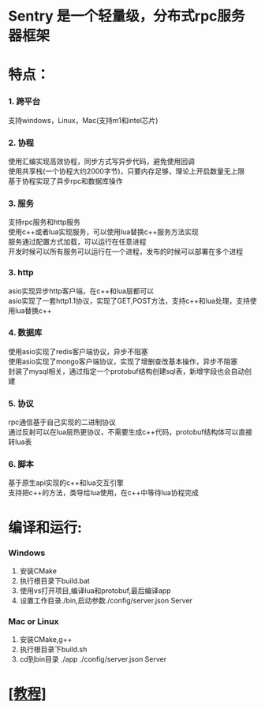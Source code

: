 # Sentry 是一个轻量级，分布式rpc服务器框架
# 特点：
### 1. 跨平台
支持windows，Linux，Mac(支持m1和intel芯片)
### 2. 协程
使用汇编实现高效协程，同步方式写异步代码，避免使用回调  
使用共享栈(一个协程大约2000字节)，只要内存足够，理论上开启数量无上限  
基于协程实现了异步rpc和数据库操作
### 3. 服务
支持rpc服务和http服务  
使用c++或者lua实现服务，可以使用lua替换c++服务方法实现  
服务通过配置方式加载，可以运行在任意进程  
开发时候可以所有服务可以运行在一个进程，发布的时候可以部署在多个进程
### 3. http
asio实现异步http客户端，在c++和lua层都可以  
asio实现了一套http1.1协议，实现了GET,POST方法，支持c++和lua处理，支持使用lua替换c++
### 4. 数据库
使用asio实现了redis客户端协议，异步不阻塞  
使用asio实现了mongo客户端协议，实现了增删查改基本操作，异步不阻塞  
封装了mysql相关，通过指定一个protobuf结构创建sql表，新增字段也会自动创建
### 5. 协议
rpc通信基于自己实现的二进制协议  
通过反射可以在lua层热更协议，不需要生成c++代码，protobuf结构体可以直接转lua表
### 6. 脚本
基于原生api实现的c++和lua交互引擎  
支持把c++的方法，类导给lua使用，在c++中等待lua协程完成
# 编译和运行:
### Windows
1. 安装CMake
2. 执行根目录下build.bat
3. 使用vs打开项目,编译lua和protobuf,最后编译app
4. 设置工作目录./bin,启动参数./config/server.json Server
### Mac or Linux
1. 安装CMake,g++
2. 执行根目录下build.sh
3. cd到bin目录 ./app ./config/server.json Server

# [[教程]](https://www.baidu.com)